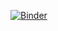 [![Binder](https://mybinder.org/badge_logo.svg)](https://mybinder.org/v2/gh/cabbagelover25/celebAClassifier/master?filepath=voila%2Frender%2FMultuClassifier.ipynb)
